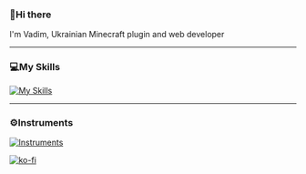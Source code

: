 ### 👋Hi there
I'm Vadim, Ukrainian Minecraft plugin and web developer

---

### 💻My Skills
  [![My Skills](https://skillicons.dev/icons?i=html,css,js,python,java,mongodb)](https://skillicons.dev)

---

### ⚙️Instruments
[![Instruments](https://skillicons.dev/icons?i=git,photoshop,vscode,cloudflare,docker,figma,gcp,raspberrypi,idea,godot,linux)](https://skillicons.dev)

[![ko-fi](https://ko-fi.com/img/githubbutton_sm.svg)](https://ko-fi.com/G2G3S7PC8)
